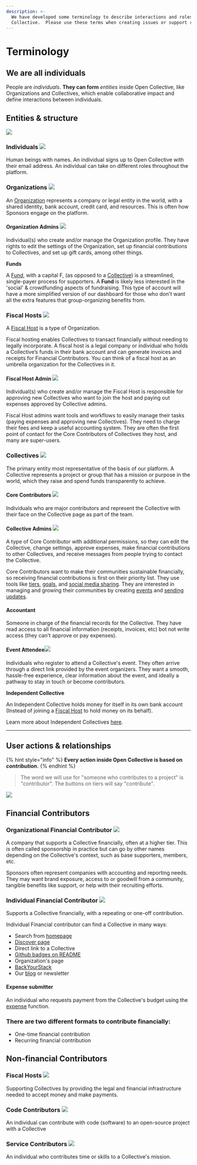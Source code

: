 ```yaml
---
description: >-
  We have developed some terminology to describe interactions and roles on Open
  Collective.  Please use these terms when creating issues or support requests.
---
```


# Terminology

## We are all individuals

People are _individuals_. **They can form** _entities_ inside Open Collective, like Organizations and Collectives, which enable collaborative impact and define interactions between individuals.

## Entities & structure

![](<../.gitbook/assets/2 (4) (1) (1) (1).png>)

### Individuals ![](<../.gitbook/assets/about\_terminology\_individual\_2019-07-09 (2) (1) (10).png>)

Human beings with names. An individual signs up to Open Collective with their email address. An individual can take on different roles throughout the platform.

### Organizations ![](<../.gitbook/assets/about\_terminology\_organization\_2019-07-09 (1) (2) (2) (2) (2) (2) (2) (2) (1) (1) (2).png>)

An [Organization](../financial-contributors/organizations/) represents a company or legal entity in the world, with a shared identity, bank account, credit card, and resources. This is often how Sponsors engage on the platform.

#### Organization Admins ![](<../.gitbook/assets/about\_terminology\_individual\_2019-07-09 (2) (1) (11).png>)

Individual(s) who create and/or manage the Organization profile. They have rights to edit the settings of the Organization, set up financial contributions to Collectives, and set up gift cards, among other things.

**Funds**

A [Fund](../financial-contributors/organizations/funds.md), with a capital F, (as opposed to a [Collective](terminology.md#collectives)) is a streamlined, single-payer process for supporters. A **Fund** is likely less interested in the 'social' & crowdfunding aspects of fundraising. This type of account will have a more simplified version of our dashboard for those who don't want all the extra features that group-organizing benefits from.

### Fiscal Hosts ![](<../.gitbook/assets/fiscal-host (2) (2) (2) (2) (2) (2) (2) (2) (1) (3).png>)

A [Fiscal Host](../fiscal-hosts/fiscal-hosts.md) is a type of Organization.

Fiscal hosting enables Collectives to transact financially without needing to legally incorporate. A fiscal host is a legal company or individual who holds a Collective’s funds in their bank account and can generate invoices and receipts for Financial Contributors. You can think of a fiscal host as an umbrella organization for the Collectives in it.

#### **Fiscal Host Admin** ![](<../.gitbook/assets/about\_terminology\_individual\_2019-07-09 (2) (1) (12).png>)

Individual(s) who create and/or manage the Fiscal Host is responsible for approving new Collectives who want to join the host and paying out expenses approved by Collective admins.

Fiscal Host admins want tools and workflows to easily manage their tasks (paying expenses and approving new Collectives). They need to charge their fees and keep a useful accounting system. They are often the first point of contact for the Core Contributors of Collectives they host, and many are super-users.

### Collectives ![](<../.gitbook/assets/about\_terminology\_collective\_2019-07-09 (1) (1) (1) (1).png>)

The primary entity most representative of the basis of our platform. A Collective represents a project or group that has a mission or purpose in the world, which they raise and spend funds transparently to achieve.

#### Core Contributors ![](<../.gitbook/assets/about\_terminology\_individual\_2019-07-09 (2) (1) (13).png>)

Individuals who are major contributors and represent the Collective with their face on the Collective page as part of the team.

#### Collective Admins ![](<../.gitbook/assets/about\_terminology\_individual\_2019-07-09 (2) (1) (14).png>)

A type of Core Contributor with additional permissions, so they can edit the Collective, change settings, approve expenses, make financial contributions to other Collectives, and receive messages from people trying to contact the Collective.

Core Contributors want to make their communities sustainable financially, so receiving financial contributions is first on their priority list. They use tools like [tiers](../collectives/collective-settings/tiers-goals.md), [goals](../collectives/collective-settings/tiers-goals.md), and [social media sharing](../collectives/collective-settings/integrations.md#twitter-integration). They are interested in managing and growing their communities by creating [events](../collectives/events.md) and [sending updates](../collectives/communication.md).

#### Accountant

Someone in charge of the financial records for the Collective. They have read access to all financial information (receipts, invoices, etc) bot not write access (they can't approve or pay expenses).

#### Event Attendee![](<../.gitbook/assets/about\_terminology\_individual\_2019-07-09 (2) (1) (15).png>)

Individuals who register to attend a Collective's event. They often arrive through a direct link provided by the event organizers. They want a smooth, hassle-free experience, clear information about the event, and ideally a pathway to stay in touch or become contributors.



**Independent Collective**

An Independent Collective holds money for itself in its own bank account (Instead of joining a [Fiscal Host](broken-reference) to hold money on its behalf).&#x20;

Learn more about Independent Collectives [here](broken-reference).&#x20;

****

## User actions & relationships

{% hint style="info" %}
**Every action inside Open Collective is based on **_**contribution**_**.**
{% endhint %}

> The word we will use for "someone who contributes to a project" is "contributor". The buttons on tiers will say "contribute".

![](<../.gitbook/assets/7 (2) (2) (2) (2) (2) (2) (2) (2) (1) (1) (2).png>)

## Financial Contributors

### **Organizational Financial Contributor** ![](<../.gitbook/assets/about\_terminology\_organization\_2019-07-09 (1) (2) (2) (2) (2) (2) (2) (2) (1) (2).png>)

A company that supports a Collective financially, often at a higher tier. This is often called sponsorship in practice but can go by other names depending on the Collective's context, such as base supporters, members, etc.

Sponsors often represent companies with accounting and reporting needs. They may want brand exposure, access to or goodwill from a community, tangible benefits like support, or help with their recruiting efforts.

### **Individual Financial Contributor** ![](<../.gitbook/assets/about\_terminology\_individual\_2019-07-09 (2) (1) (16).png>)

Supports a Collective financially, with a repeating or one-off contribution.

Individual Financial contributor can find a Collective in many ways:

* Search from [homepage](https://www.opencollective.com)
* [Discover page](http://opencollective.com/discover)
* Direct link to a Collective
* [Github badges on README](../financial-contributors/website-badge.md)
* Organization's page
* [BackYourStack](https://backyourstack.com)
* Our [blog](https://blog.opencollective.com) or newsletter

#### Expense submitter

An individual who requests payment from the Collective's budget using the [expense](../expenses-and-getting-paid/expenses.md) function.

### There are two different formats to contribute financially:

* One-time financial contribution
* Recurring financial contribution

## Non-financial Contributors

### Fiscal Hosts ![](<../.gitbook/assets/fiscal-host (2) (2) (2) (2) (2) (2) (2) (2) (2).png>)

Supporting Collectives by providing the legal and financial infrastructure needed to accept money and make payments.

### Code Contributors ![](<../.gitbook/assets/about\_terminology\_individual\_2019-07-09 (2) (10).png>)

An individual can contribute with code (software) to an open-source project with a Collective

### Service Contributors ![](<../.gitbook/assets/about\_terminology\_individual\_2019-07-09 (2) (1) (17).png>)

An individual who contributes time or skills to a Collective's mission.
